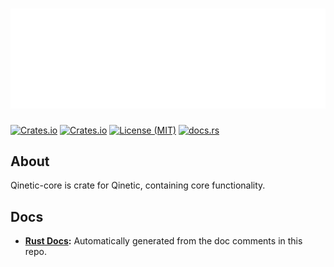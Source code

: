 # [![Qinetic](../../assets/qinetic_logo.png)](https://github.com/vl-mr-freeman/qinetic)

[![Crates.io](https://img.shields.io/crates/v/qinetic_core.svg)](https://crates.io/crates/qinetic_core)
[![Crates.io](https://img.shields.io/crates/d/qinetic_core.svg)](https://crates.io/crates/qinetic_core)
[![License (MIT)](https://img.shields.io/crates/l/qinetic_core.svg)](https://github.com/vl-mr-freeman/qinetic/blob/master/crates/qinetic_core/LICENSE)
[![docs.rs](https://img.shields.io/badge/docs-website-blue)](https://docs.rs/qinetic_core)

## About
Qinetic-core is crate for Qinetic, containing core functionality.

## Docs
* **[Rust Docs](https://docs.rs/qinetic_core):** Automatically generated from the doc comments in this repo.
